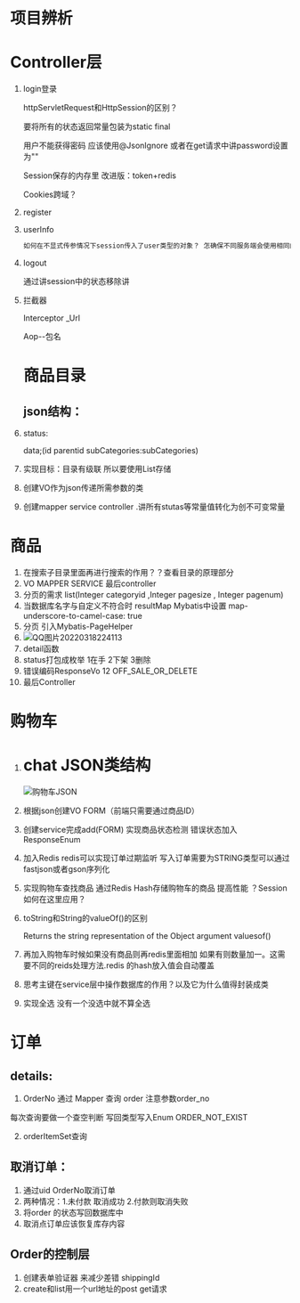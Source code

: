 # 项目辨析

# Controller层

1. login登录

   httpServletRequest和HttpSession的区别？

   要将所有的状态返回常量包装为static final

   用户不能获得密码 应该使用@JsonIgnore 或者在get请求中讲password设置为""

   Session保存的内存里 改进版：token+redis

   Cookies跨域？

2. register

3. userInfo

   ```java
   如何在不显式传参情况下session传入了user类型的对象？ 怎确保不同服务端会使用相同的session
   ```

4. logout

   通过讲session中的状态移除讲

5. 拦截器

   Interceptor _Url

   Aop--包名

   # 商品目录

   ## json结构：

1. status:

   data;(id parentid subCategories:subCategories)

2. 实现目标：目录有级联 所以要使用List存储

3. 创建VO作为json传递所需参数的类

4. 创建mapper service controller .讲所有stutas等常量值转化为创不可变常量

# 商品

1. 在搜索子目录里面再进行搜索的作用？？查看目录的原理部分
2. VO MAPPER SERVICE 最后controller
3. 分页的需求 list(Integer categoryid ,Integer pagesize , Integer pagenum)
4. 当数据库名字与自定义不符合时 resultMap Mybatis中设置 map-underscore-to-camel-case: true
5. 分页 引入Mybatis-PageHelper
6. ![QQ图片20220318224113](C:\Users\Hasee\Desktop\QQ图片20220318224113.png)
7. detail函数
8. status打包成枚举 1在手 2下架 3删除
9. 错误编码ResponseVo 12 OFF_SALE_OR_DELETE
10. 最后Controller

# 购物车

1. # chat JSON类结构 

   ![购物车JSON](C:\Users\Hasee\Desktop\购物车JSON.png)

2. 根据json创建VO FORM（前端只需要通过商品ID）

3. 创建service完成add(FORM) 实现商品状态检测 错误状态加入ResponseEnum

4. 加入Redis redis可以实现订单过期监听 写入订单需要为STRING类型可以通过fastjson或者gson序列化

5. 实现购物车查找商品 通过Redis Hash存储购物车的商品 提高性能 ？Session如何在这里应用？

6. toString和String的valueOf()的区别 

   Returns the string representation of the Object argument valuesof()

7. 再加入购物车时候如果没有商品则再redis里面相加 如果有则数量加一。这需要不同的reids处理方法.redis 的hash放入值会自动覆盖

8. 思考主键在service层中操作数据库的作用？以及它为什么值得封装成类

9. 实现全选 没有一个没选中就不算全选

# 订单

## details:

1.  OrderNo 通过 Mapper 查询 order 注意参数order_no

   每次查询要做一个查空判断 写回类型写入Enum  ORDER_NOT_EXIST

2. orderItemSet查询

## 取消订单：

1. 通过uid OrderNo取消订单
2. 两种情况：1.未付款 取消成功 2.付款则取消失败
3. 将order 的状态写回数据库中
4. 取消点订单应该恢复库存内容

## Order的控制层

1. 创建表单验证器 来减少差错 shippingId
2. create和list用一个url地址的post get请求